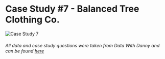 # Case Study #7 - Balanced Tree Clothing Co.

![Case Study 7](https://github.com/acholtz06/8-Week-SQL-Challenge/assets/110953602/14ef1016-7398-4396-82bd-e43302db8b97)
###### All data and case study questions were taken from Data With Danny and can be found [here](https://8weeksqlchallenge.com/case-study-7/)
